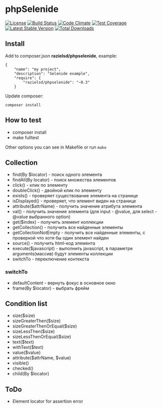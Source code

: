 # phpSelenide

[![License](https://poser.pugx.org/razielsd/phpselenide/license)](https://packagist.org/packages/razielsd/phpselenide)
[![Build Status](https://travis-ci.org/razielsd/phpSelenide.svg?branch=master)](https://travis-ci.org/razielsd/phpSelenide)
[![Code Climate](https://codeclimate.com/github/razielsd/phpSelenide/badges/gpa.svg)](https://codeclimate.com/github/razielsd/phpSelenide)
[![Test Coverage](https://codeclimate.com/github/razielsd/phpSelenide/badges/coverage.svg)](https://codeclimate.com/github/razielsd/phpSelenide/coverage)
[![Latest Stable Version](https://poser.pugx.org/razielsd/phpselenide/v/stable)](https://packagist.org/packages/razielsd/phpselenide)
[![Total Downloads](https://poser.pugx.org/razielsd/phpselenide/downloads)](https://packagist.org/packages/razielsd/phpselenide)



## Install
Add to composer.json __razielsd/phpselenide__, example:
```
{
    "name": "my project",
    "description": "Selenide example",
    "require": {
        "razielsd/phpselenide": "~0.3"
    }

```
Update composer:
```
composer install
```

## How to test
* composer install
* make fulltest

Other options you can see in Makefile or run `make`


## Collection
* find(By $locator) - поиск одного элемента
* findAll(By locator) - поиск множества элементов
* click() - клик по элементу
* doubleClick() - двойной клик по элементу
* exists() - проверяет существование элемента на странице
* isDisplayed() - проверяет, что элемент виден на странице
* attribute($attrName) - получить значение атрибута элемента
* val() - получить значение элемента (для input - @value, для select - @value выбранного option)
* get($index) - получить элемент коллекции
* getCollection() - получить все найденные элементы
* getCollectionNotEmpty - получить все найденные элементы, с проверкой что хотя бы один элемент найден
* source() - получить html-код элемента
* execute($javascript) - выполнить javascript, в параметре arguments(массив) будут элементы коллекции
* switchTo - переключение контекста

### switchTo
* defaultContent - вернуть фокус в основное окно
* frame(By $locator) - выбрать фрейм

## Condition list
* size($size)
* sizeGreaterThen($size)
* sizeGreaterThenOrEqual($size)
* sizeLessThen($size)
* sizeLessThenOrEqual($size)
* text($text)
* withText($text)
* value($value)
* attribute($attrName, $value)
* visible()
* checked()
* child(By $locator)

## ToDo
* Element locator for assertion error

